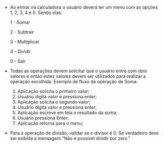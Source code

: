 - Ao entrar na calculadora o usuário deverá ter um menu com as opções 1, 2, 3, 4 e 0. Sendo elas:

  1 - Somar

  2 - Subtrair

  3 - Multiplicar

  4 - Dividir

  0 - Sair

- Todas as operações devem solicitar que o usuário entre com dois valores e então estes valores devem ser utilizados para realizar a operação escolhida. Exemplo de fluxo da operação de Soma:

  1.  Aplicação solicita o primeiro valor;
  2.  Usuário digita valor e pressiona enter;
  3.  Aplicação solicita o segundo valor;
  4.  Usuário digita valor e pressiona enter;
  5.  Aplicação escreve em tela o resultado da soma;
  6.  Usuário pressiona Enter;
  7.  Aplicação retorna para o menu;

- Para a operação de divisão, validar se o divisor é 0. Se verdadeiro deve ser exibida a mensagem "Não é possível dividir por zero."
